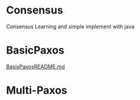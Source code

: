 # Consensus
Consensus Learning and simple implement with java

# BasicPaxos

  [BasixPaxosREADME.md](BasicPaxos/BasixPaxosREADME.md) 

# Multi-Paxos

